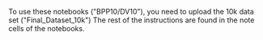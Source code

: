 To use these notebooks ("BPP10/DV10"), you need to upload the 10k data set ("Final_Dataset_10k")
The rest of the instructions are found in the note cells of the notebooks.